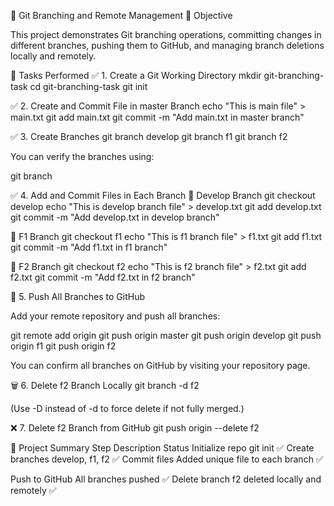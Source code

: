 🌿 Git Branching and Remote Management
📘 Objective

This project demonstrates Git branching operations, committing changes in different branches, pushing them to GitHub, and managing branch deletions locally and remotely.

🧩 Tasks Performed
✅ 1. Create a Git Working Directory
mkdir git-branching-task
cd git-branching-task
git init

✅ 2. Create and Commit File in master Branch
echo "This is main file" > main.txt
git add main.txt
git commit -m "Add main.txt in master branch"

✅ 3. Create Branches
git branch develop
git branch f1
git branch f2


You can verify the branches using:

git branch

✅ 4. Add and Commit Files in Each Branch
🌱 Develop Branch
git checkout develop
echo "This is develop branch file" > develop.txt
git add develop.txt
git commit -m "Add develop.txt in develop branch"

🌿 F1 Branch
git checkout f1
echo "This is f1 branch file" > f1.txt
git add f1.txt
git commit -m "Add f1.txt in f1 branch"

🍃 F2 Branch
git checkout f2
echo "This is f2 branch file" > f2.txt
git add f2.txt
git commit -m "Add f2.txt in f2 branch"

🚀 5. Push All Branches to GitHub

Add your remote repository and push all branches:

git remote add origin <your-repo-URL>
git push origin master
git push origin develop
git push origin f1
git push origin f2


You can confirm all branches on GitHub by visiting your repository page.

🗑️ 6. Delete f2 Branch Locally
git branch -d f2


(Use -D instead of -d to force delete if not fully merged.)

❌ 7. Delete f2 Branch from GitHub
git push origin --delete f2

📂 Project Summary
Step	Description	Status
Initialize repo	git init	✅
Create branches	develop, f1, f2	✅
Commit files	Added unique file to each branch	✅


Push to GitHub	All branches pushed	✅
Delete branch	f2 deleted locally and remotely	✅
